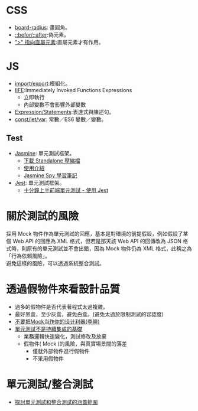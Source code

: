 # CSS

- [board-radius][radius]: 畫圓角。
- [::befor/::after][befor/after]:偽元素。
- [">" 指向直屬元素][>]:直屬元素才有作用。

# JS

- [import/export][import/export]:模組化。
- [IIFE]:Immediately Invoked Functions Expressions
  - 立即執行
  - 內部變數不會影響外部變數
- [Expression/Statements][ex/st]:表達式與陳述句。
- [const/let/var][const/let/var]: 常數／ES6 變數／變數。

## Test

- [Jasmine][jasmine]: 單元測試框架。
  - [下載 Standalone 壓縮檔](https://github.com/jasmine/jasmine/releases)
  - [使用介紹](https://jiaming0708.github.io/2017/10/17/jasmine-protractor/)
  - [Jasmine Spy 學習筆記](https://medium.com/allen%E7%9A%84%E6%8A%80%E8%A1%93%E7%AD%86%E8%A8%98/jasmine-spy-%E5%AD%B8%E7%BF%92%E7%AD%86%E8%A8%98-8f1ca2ae641c)
- [Jest][jest]: 單元測試框架。
  - [十分鐘上手前端單元測試 - 使用 Jest](https://wcc723.github.io/development/2020/02/02/jest-intro/)

# 關於測試的風險

採用 Mock 物件作為單元測試的回應，基本是對環境的前提假設，例如假設了某個 Web API 的回應為 XML 格式，但若是那天該 Web API 的回傳改為 JSON 格式時，則原有的單元測試並不會出錯，因為 Mock 物件仍為 XML 格式，此稱之為「行為依賴風險」。  
避免這樣的風險，可以透過系統整合測試。

# 透過假物件來看設計品質

- 過多的假物件是否代表著程式太過複雜。
- 最好黑盒，至少灰盒，避免白盒。(避免太過於限制測試的容認度)
- [不要把Mock当作你的设计利器(李曉)](https://blog.csdn.net/Agilelee/article/details/6619482)
- [單元測試不是持續集成的基礎](http://fsword.github.io/blog/2013/05/25/dan-yuan-ce-shi-bu-shi-chi-xu-ji-cheng-de-ji-chu/)
  - 業務邏輯快速變化，測試修改及放棄
  - 假物件( Mock )的風險，與真實場景間的落差
    - 僅就外部物件進行假物件
    - 不采用假物件

# 單元測試/整合測試
- [探討單元測試和整合測試的涵蓋範圍](https://ithelp.ithome.com.tw/m/articles/10229734)

[radius]: https://abgne.tw/css/css3-lab/css3-border-radius.html
[befor/after]: https://www.oxxostudio.tw/articles/201706/pseudo-element-1.html
[>]: https://pjchender.blogspot.com/2015/07/css.html
[import/export]: https://blog.typeart.cc/%E6%B7%BA%E8%AB%87JavaScript%20ES6%E7%9A%84import%E8%88%87import%7B%7D%E5%8F%8Aexport%E5%8F%8Aexport%20default%E4%BD%BF%E7%94%A8%E6%96%B9%E5%BC%8F/
[iife]: https://pjchender.blogspot.com/2016/05/javascriptiifesimmediately-invoked.html
[ex/st]: https://pjchender.blogspot.com/2016/03/javascriptfunction-statements-and.html
[const/let/var]: https://medium.com/@totoroLiu/javascript-var-let-const-%E5%B7%AE%E7%95%B0-e3d930521230
[jasmine]: https://jasmine.github.io/
[jest]: https://github.com/facebook/jest
